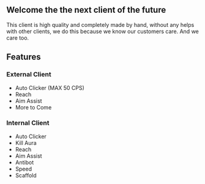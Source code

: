 ## Welcome the the next client of the future

This client is high quality and completely made by hand, without any helps with other clients, 
we do this because we know our customers care. And we care too.

## Features

### External Client

- Auto Clicker (MAX 50 CPS)
- Reach
- Aim Assist
- More to Come

### Internal Client

- Auto Clicker
- Kill Aura
- Reach
- Aim Assist
- Antibot
- Speed
- Scaffold
